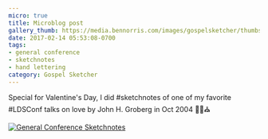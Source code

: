 ```yaml
---
micro: true
title: Microblog post
gallery_thumb: https://media.bennorris.com/images/gospelsketcher/thumbs/oct-04-groberg.jpg
date: 2017-02-14 05:53:08-0700
tags:
- general conference
- sketchnotes
- hand lettering
category: Gospel Sketcher
---
```


Special for Valentine's Day, I did #sketchnotes of one of my favorite #LDSConf talks on love by John H. Groberg in Oct 2004 ✍🏼⛪️

[![General Conference Sketchnotes](https://media.bennorris.com/images/gospelsketcher/general-conference/oct-04-groberg.jpg)](https://media.bennorris.com/images/gospelsketcher/general-conference/oct-04-groberg.jpg)
